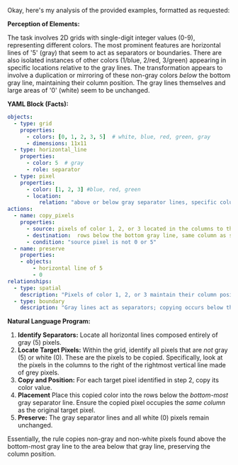 Okay, here's my analysis of the provided examples, formatted as requested:

**Perception of Elements:**

The task involves 2D grids with single-digit integer values (0-9), representing different colors.  The most prominent features are horizontal lines of '5' (gray) that seem to act as separators or boundaries.  There are also isolated instances of other colors (1/blue, 2/red, 3/green) appearing in specific locations relative to the gray lines.  The transformation appears to involve a duplication or mirroring of these non-gray colors *below* the bottom gray line, maintaining their column position. The gray lines themselves and large areas of '0' (white) seem to be unchanged.

**YAML Block (Facts):**


```yaml
objects:
  - type: grid
    properties:
      - colors: [0, 1, 2, 3, 5]  # white, blue, red, green, gray
      - dimensions: 11x11
  - type: horizontal_line
    properties:
      - color: 5  # gray
      - role: separator
  - type: pixel
    properties:
      - color: [1, 2, 3] #blue, red, green
      - location:
          relation: "above or below gray separator lines, specific columns"
actions:
  - name: copy_pixels
    properties:
      - source: pixels of color 1, 2, or 3 located in the columns to the right of the last vertical gray stripe
      - destination:  rows below the bottom gray line, same column as source
      - condition: "source pixel is not 0 or 5"
  - name: preserve
    properties:
    - objects:
        - horizontal line of 5
        - 0
relationships:
  - type: spatial
    description: "Pixels of color 1, 2, or 3 maintain their column position when copied."
  - type: boundary
    description: "Gray lines act as separators; copying occurs below the last one."

```


**Natural Language Program:**

1.  **Identify Separators:** Locate all horizontal lines composed entirely of gray (5) pixels.
2.  **Locate Target Pixels:** Within the grid, identify all pixels that are *not* gray (5) or white (0). These are the pixels to be copied. Specifically, look at the pixels in the columns to the right of the rightmost vertical line made of grey pixels.
3.  **Copy and Position:** For each target pixel identified in step 2, copy its color value.
4. **Placement** Place this copied color into the rows below the *bottom-most* gray separator line. Ensure the copied pixel occupies the *same column* as the original target pixel.
5.  **Preserve:** The gray separator lines and all white (0) pixels remain unchanged.

Essentially, the rule copies non-gray and non-white pixels found above the bottom-most gray line to the area below that gray line, preserving the column position.
